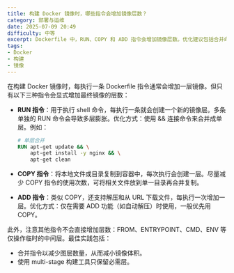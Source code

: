```yaml
---
title: 构建 Docker 镜像时，哪些指令会增加镜像层数？
category: 部署与运维
date: 2025-07-09 20:49
difficulty: 中等
excerpt: Dockerfile 中，RUN、COPY 和 ADD 指令会增加镜像层数。优化建议包括合并命令以减少层数。
tags:
- Docker
- 构建
- 镜像
---
```

在构建 Docker 镜像时，每执行一条 Dockerfile 指令通常会增加一层镜像。但只有以下三种指令会显式增加最终镜像的层数：

- **RUN 指令**：用于执行 shell 命令，每执行一条就会创建一个新的镜像层。多条单独的 RUN 命令会导致多层膨胀。优化方式：使用 && 连接命令来合并成单层。例如：
  ```dockerfile
  # 单层合并
  RUN apt-get update && \
      apt-get install -y nginx && \
      apt-get clean
  ```

- **COPY 指令**：将本地文件或目录复制到容器中，每次执行会创建一层。尽量减少 COPY 指令的使用次数，可将相关文件放到单一目录再合并复制。

- **ADD 指令**：类似 COPY，还支持解压和从 URL 下载文件，每执行一次增加一层。优化方式：仅在需要 ADD 功能（如自动解压）时使用，一般优先用 COPY。

此外，注意其他指令不会直接增加层数：FROM、ENTRYPOINT、CMD、ENV 等仅操作临时的中间层。最佳实践包括：
- 合并指令以减少图层数量，从而减小镜像体积。
- 使用 multi-stage 构建工具只保留必需层。

